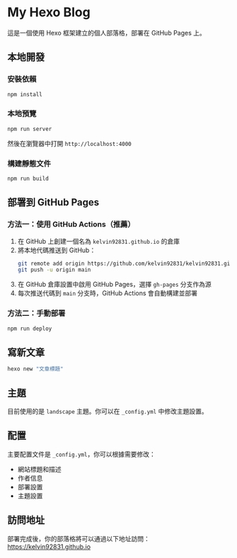 # My Hexo Blog

這是一個使用 Hexo 框架建立的個人部落格，部署在 GitHub Pages 上。

## 本地開發

### 安裝依賴
```bash
npm install
```

### 本地預覽
```bash
npm run server
```
然後在瀏覽器中打開 `http://localhost:4000`

### 構建靜態文件
```bash
npm run build
```

## 部署到 GitHub Pages

### 方法一：使用 GitHub Actions（推薦）

1. 在 GitHub 上創建一個名為 `kelvin92831.github.io` 的倉庫
2. 將本地代碼推送到 GitHub：
   ```bash
   git remote add origin https://github.com/kelvin92831/kelvin92831.github.io.git
   git push -u origin main
   ```
3. 在 GitHub 倉庫設置中啟用 GitHub Pages，選擇 `gh-pages` 分支作為源
4. 每次推送代碼到 `main` 分支時，GitHub Actions 會自動構建並部署

### 方法二：手動部署

```bash
npm run deploy
```

## 寫新文章

```bash
hexo new "文章標題"
```

## 主題

目前使用的是 `landscape` 主題。你可以在 `_config.yml` 中修改主題設置。

## 配置

主要配置文件是 `_config.yml`，你可以根據需要修改：

- 網站標題和描述
- 作者信息
- 部署設置
- 主題設置

## 訪問地址

部署完成後，你的部落格將可以通過以下地址訪問：
https://kelvin92831.github.io 